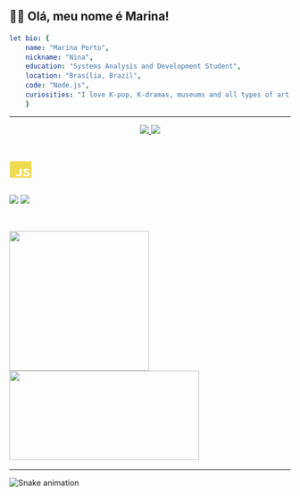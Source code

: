 ## :raising_hand_woman: Olá, meu nome é Marina! 



```yaml
let bio: {
    name: "Marina Porto",
    nickname: "Nina",
    education: "Systems Analysis and Development Student",
    location: "Brasília, Brazil",
    code: "Node.js",
    curiosities: "I love K-pop, K-dramas, museums and all types of art!"
    }
```


__________________________


<div align="center">
  <a href="https://github.com/ninaportoc">
  <img height="150em" src="https://github-readme-stats.vercel.app/api?username=ninaportoc&show_icons=true&theme=vue&include_all_commits=true&count_private=true"/>
  <img height="150em" src="https://github-readme-stats.vercel.app/api/top-langs/?username=ninaportoc&layout=compact&langs_count=7&theme=vue"/> 
</div>
 
##
 
<div style="display: inline_block"><br>
 <img align="center" alt="Nina-Js" height="30" width="40" src="https://raw.githubusercontent.com/devicons/devicon/master/icons/javascript/javascript-plain.svg">
</div> 
 
##

<div>  
  <a href = "mailto:marinaporto334@gmail.com"><img src="https://img.shields.io/badge/-Gmail-%23333?style=for-the-badge&logo=gmail&logoColor=white" target="_blank"></a>
  <a href="https://www.linkedin.com/in/marina-porto-carvalho-b50808176" target="_blank"><img src="https://img.shields.io/badge/-LinkedIn-%230077B5?style=for-the-badge&logo=linkedin&logoColor=white" target="_blank"></a> 

 
##
 
<div style="display: inline_block"><br>
    <img align="center" alt-"Nina-Yoda" src= "https://64.media.tumblr.com/c0d8be3a1d2bfd58a1eb6c91baa5747b/5321eccd302337fc-fc/s400x600/f5ceaa1e1f5a5f705142e087ed9369c0eff52c63.gifv" width="250" height="250"/></h4><br>  
    <img src="https://data.whicdn.com/images/327999244/original.gif" width="340" height="160"/></h4><br>
</div> 

----
    
  ![Snake animation](https://github.com/ninaportoc/ninaportoc/blob/output/github-contribution-grid-snake.svg)
 
</div>
